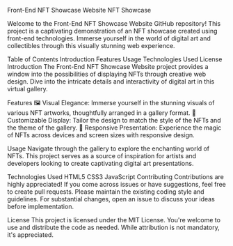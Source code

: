 Front-End NFT Showcase Website
NFT Showcase

Welcome to the Front-End NFT Showcase Website GitHub repository! This project is a captivating demonstration of an NFT showcase created using front-end technologies. Immerse yourself in the world of digital art and collectibles through this visually stunning web experience.

Table of Contents
Introduction
Features
Usage
Technologies Used
License
Introduction
The Front-End NFT Showcase Website project provides a window into the possibilities of displaying NFTs through creative web design. Dive into the intricate details and interactivity of digital art in this virtual gallery.

Features
🖼️ Visual Elegance: Immerse yourself in the stunning visuals of various NFT artworks, thoughtfully arranged in a gallery format.
🎨 Customizable Display: Tailor the design to match the style of the NFTs and the theme of the gallery.
📱 Responsive Presentation: Experience the magic of NFTs across devices and screen sizes with responsive design.

Usage
Navigate through the gallery to explore the enchanting world of NFTs. This project serves as a source of inspiration for artists and developers looking to create captivating digital art presentations.

Technologies Used
HTML5
CSS3
JavaScript
Contributing
Contributions are highly appreciated! If you come across issues or have suggestions, feel free to create pull requests. Please maintain the existing coding style and guidelines. For substantial changes, open an issue to discuss your ideas before implementation.

License
This project is licensed under the MIT License. You're welcome to use and distribute the code as needed. While attribution is not mandatory, it's appreciated.

